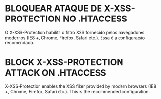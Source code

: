 # BLOQUEAR ATAQUE DE X-XSS-PROTECTION NO .HTACCESS #

O X-XSS-Protection habilita o filtro XSS fornecido pelos navegadores modernos (IE8 +, Chrome, Firefox, Safari etc.). Essa é a configuração recomendada.

# BLOCK X-XSS-PROTECTION ATTACK ON .HTACCESS #

X-XSS-Protection enables the XSS filter provided by modern browsers (IE8 +, Chrome, Firefox, Safari etc.). This is the recommended configuration.

